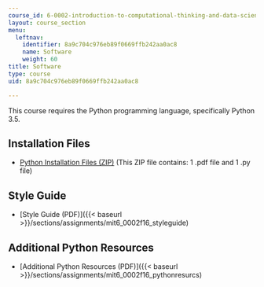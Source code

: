 ```yaml
---
course_id: 6-0002-introduction-to-computational-thinking-and-data-science-fall-2016
layout: course_section
menu:
  leftnav:
    identifier: 8a9c704c976eb89f0669ffb242aa0ac8
    name: Software
    weight: 60
title: Software
type: course
uid: 8a9c704c976eb89f0669ffb242aa0ac8

---
```


This course requires the Python programming language, specifically Python 3.5.

Installation Files
------------------

*   [Python Installation Files (ZIP)](/coursemedia/6-0002-introduction-to-computational-thinking-and-data-science-fall-2016/7f297f6433017c280e7ae981795aba30_python-install.zip) (This ZIP file contains: 1 .pdf file and 1 .py file)

Style Guide
-----------

*   [Style Guide (PDF)]({{< baseurl >}}/sections/assignments/mit6_0002f16_styleguide)

Additional Python Resources
---------------------------

*   [Additional Python Resources (PDF)]({{< baseurl >}}/sections/assignments/mit6_0002f16_pythonresurcs)